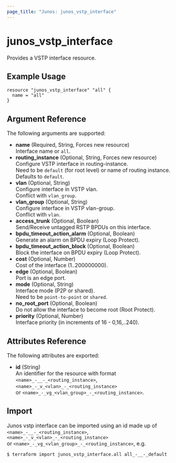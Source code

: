 ```yaml
---
page_title: "Junos: junos_vstp_interface"
---
```


# junos_vstp_interface

Provides a VSTP interface resource.

## Example Usage

```hcl
resource "junos_vstp_interface" "all" {
  name = "all"
}
```

## Argument Reference

The following arguments are supported:

- **name** (Required, String, Forces new resource)  
  Interface name or `all`.
- **routing_instance** (Optional, String, Forces new resource)  
  Configure VSTP interface in routing-instance.  
  Need to be `default` (for root level) or name of routing instance.  
  Defaults to `default`.
- **vlan** (Optional, String)  
  Configure interface in VSTP vlan.  
  Conflict with `vlan_group`.
- **vlan_group** (Optional, String)  
  Configure interface in VSTP vlan-group.  
  Conflict with `vlan`.
- **access_trunk** (Optional, Boolean)  
  Send/Receive untagged RSTP BPDUs on this interface.
- **bpdu_timeout_action_alarm** (Optional, Boolean)  
  Generate an alarm on BPDU expiry (Loop Protect).
- **bpdu_timeout_action_block** (Optional, Boolean)  
  Block the interface on BPDU expiry (Loop Protect).
- **cost** (Optional, Number)  
  Cost of the interface (1..200000000).
- **edge** (Optional, Boolean)  
  Port is an edge port.
- **mode** (Optional, String)  
  Interface mode (P2P or shared).  
  Need to be `point-to-point` or `shared`.
- **no_root_port** (Optional, Boolean)  
  Do not allow the interface to become root (Root Protect).
- **priority** (Optional, Number)  
  Interface priority (in increments of 16 - 0,16,..240).

## Attributes Reference

The following attributes are exported:

- **id** (String)  
  An identifier for the resource with format  
  `<name>_-__-_<routing_instance>`,  
  `<name>_-_v_<vlan>_-_<routing_instance>`  
  or `<name>_-_vg_<vlan_group>_-_<routing_instance>`.

## Import

Junos vstp interface can be imported using an id made up of  
`<name>_-__-_<routing_instance>`,  
`<name>_-_v_<vlan>_-_<routing_instance>`  
or `<name>_-_vg_<vlan_group>_-_<routing_instance>`, e.g.

```shell
$ terraform import junos_vstp_interface.all all_-__-_default
```
